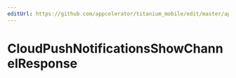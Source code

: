 ```yaml
---
editUrl: https://github.com/appcelerator/titanium_mobile/edit/master/apidoc/Modules/Cloud/PushNotifications/PushNotifications.yml
---
```

# CloudPushNotificationsShowChannelResponse

<TypeHeader/>

<ApiDocs/>
